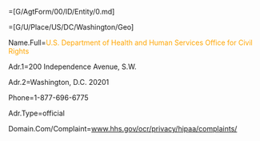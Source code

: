 =[G/AgtForm/00/ID/Entity/0.md]

=[G/U/Place/US/DC/Washington/Geo]

Name.Full=<font color="orange">U.S. Department of Health and Human Services Office for Civil Rights</font>

Adr.1=200 Independence Avenue, S.W.

Adr.2=Washington, D.C. 20201

Phone=1-877-696-6775

Adr.Type=official

Domain.Com/Complaint=www.hhs.gov/ocr/privacy/hipaa/complaints/
